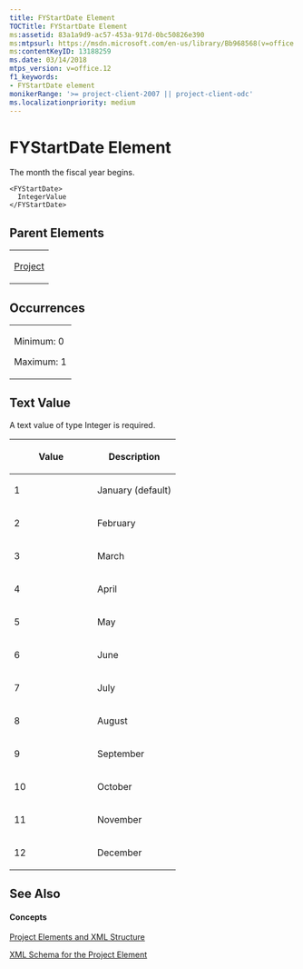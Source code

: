 ```yaml
---
title: FYStartDate Element
TOCTitle: FYStartDate Element
ms:assetid: 83a1a9d9-ac57-453a-917d-0bc50826e390
ms:mtpsurl: https://msdn.microsoft.com/en-us/library/Bb968568(v=office.12)
ms:contentKeyID: 13188259
ms.date: 03/14/2018
mtps_version: v=office.12
f1_keywords:
- FYStartDate element
monikerRange: '>= project-client-2007 || project-client-odc'
ms.localizationpriority: medium
---
```


# FYStartDate Element




The month the fiscal year begins.

    <FYStartDate>
      IntegerValue
    </FYStartDate>

## Parent Elements

<table>
<colgroup>
<col style="width: 100%" />
</colgroup>
<tbody>
<tr class="odd">
<td><p><a href="project-element.md">Project</a></p></td>
</tr>
</tbody>
</table>

## Occurrences

<table>
<colgroup>
<col style="width: 100%" />
</colgroup>
<tbody>
<tr class="odd">
<td><p>Minimum: 0</p>
<p>Maximum: 1</p></td>
</tr>
</tbody>
</table>

## Text Value

A text value of type Integer is required.

<table>
<colgroup>
<col style="width: 50%" />
<col style="width: 50%" />
</colgroup>
<thead>
<tr class="header">
<th><p>Value</p></th>
<th><p>Description</p></th>
</tr>
</thead>
<tbody>
<tr class="odd">
<td><p>1</p></td>
<td><p>January (default)</p></td>
</tr>
<tr class="even">
<td><p>2</p></td>
<td><p>February</p></td>
</tr>
<tr class="odd">
<td><p>3</p></td>
<td><p>March</p></td>
</tr>
<tr class="even">
<td><p>4</p></td>
<td><p>April</p></td>
</tr>
<tr class="odd">
<td><p>5</p></td>
<td><p>May</p></td>
</tr>
<tr class="even">
<td><p>6</p></td>
<td><p>June</p></td>
</tr>
<tr class="odd">
<td><p>7</p></td>
<td><p>July</p></td>
</tr>
<tr class="even">
<td><p>8</p></td>
<td><p>August</p></td>
</tr>
<tr class="odd">
<td><p>9</p></td>
<td><p>September</p></td>
</tr>
<tr class="even">
<td><p>10</p></td>
<td><p>October</p></td>
</tr>
<tr class="odd">
<td><p>11</p></td>
<td><p>November</p></td>
</tr>
<tr class="even">
<td><p>12</p></td>
<td><p>December</p></td>
</tr>
</tbody>
</table>

## See Also

#### Concepts

[Project Elements and XML Structure](project-elements-and-xml-structure.md)

[XML Schema for the Project Element](xml-schema-for-the-project-element.md)

